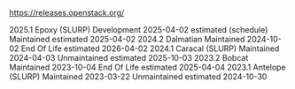 
https://releases.openstack.org/

2025.1 Epoxy (SLURP)     Development  2025-04-02   estimated (schedule) Maintained estimated 2025-04-02
2024.2 Dalmatian         Maintained   2024-10-02   End Of Life estimated 2026-04-02
2024.1 Caracal (SLURP)   Maintained   2024-04-03   Unmaintained estimated 2025-10-03
2023.2 Bobcat            Maintained   2023-10-04   End Of Life estimated 2025-04-04
2023.1 Antelope (SLURP)  Maintained   2023-03-22   Unmaintained estimated 2024-10-30

